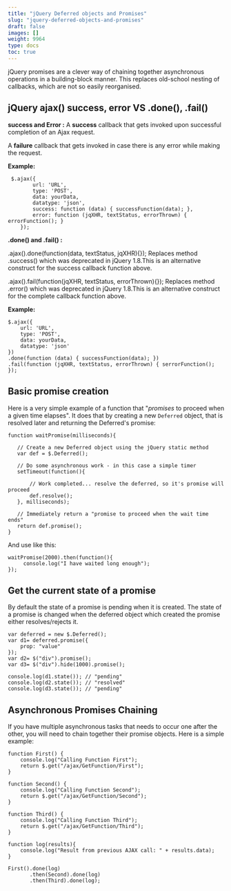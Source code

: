 ```yaml
---
title: "jQuery Deferred objects and Promises"
slug: "jquery-deferred-objects-and-promises"
draft: false
images: []
weight: 9964
type: docs
toc: true
---
```


jQuery promises are a clever way of chaining together asynchronous operations in a building-block manner. This replaces old-school nesting of callbacks, which are not so easily reorganised.

## jQuery ajax() success, error  VS  .done(), .fail()
**success and Error :**
A **success** callback that gets invoked upon successful completion of an Ajax request.

A **failure** callback that gets invoked in case there is any error while making the request.

**Example:**

     $.ajax({
            url: 'URL',
            type: 'POST',
            data: yourData,
            datatype: 'json',
            success: function (data) { successFunction(data); },
            error: function (jqXHR, textStatus, errorThrown) { errorFunction(); }
        });

**.done() and .fail() :**

.ajax().done(function(data, textStatus, jqXHR){});
Replaces method .success() which was deprecated in jQuery 1.8.This is an alternative construct for the success callback function above. 

.ajax().fail(function(jqXHR, textStatus, errorThrown){});
Replaces method .error() which was deprecated in jQuery 1.8.This is an alternative construct for the complete callback function above.

**Example:** 

    $.ajax({
        url: 'URL',
        type: 'POST',
        data: yourData,
        datatype: 'json'
    })
    .done(function (data) { successFunction(data); })
    .fail(function (jqXHR, textStatus, errorThrown) { serrorFunction(); });

## Basic promise creation
Here is a very simple example of a function that "*promises* to proceed when a given time elapses". It does that by creating a new `Deferred` object, that is resolved later and returning the Deferred's promise:

    function waitPromise(milliseconds){
    
       // Create a new Deferred object using the jQuery static method
       var def = $.Deferred();
    
       // Do some asynchronous work - in this case a simple timer 
       setTimeout(function(){

           // Work completed... resolve the deferred, so it's promise will proceed
           def.resolve();
       }, milliseconds);
    
       // Immediately return a "promise to proceed when the wait time ends"
       return def.promise();
    }

And use like this:

    waitPromise(2000).then(function(){
         console.log("I have waited long enough");
    });


## Get the current state of a promise
By default the state of a promise is pending when it is created. The state of a promise is changed when the deferred object which created the promise either resolves/rejects it.

    var deferred = new $.Deferred();
    var d1= deferred.promise({
        prop: "value"
    });
    var d2= $("div").promise();
    var d3= $("div").hide(1000).promise();
    
    console.log(d1.state()); // "pending"
    console.log(d2.state()); // "resolved"
    console.log(d3.state()); // "pending"

## Asynchronous Promises Chaining
If you have multiple asynchronous tasks that needs to occur one after the other, you will need to chain together their promise objects. Here is a simple example:

    function First() {
        console.log("Calling Function First");
        return $.get("/ajax/GetFunction/First");
    }

    function Second() {
        console.log("Calling Function Second");
        return $.get("/ajax/GetFunction/Second");
    }
     
    function Third() {
        console.log("Calling Function Third");
        return $.get("/ajax/GetFunction/Third");
    }

    function log(results){
        console.log("Result from previous AJAX call: " + results.data);
    }
     
    First().done(log)
           .then(Second).done(log)
           .then(Third).done(log);

